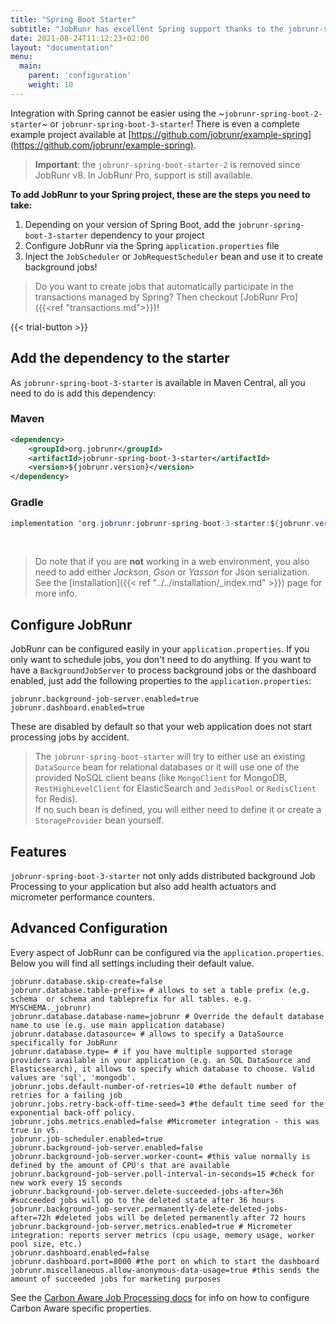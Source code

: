 ```yaml
---
title: "Spring Boot Starter"
subtitle: "JobRunr has excellent Spring support thanks to the jobrunr-spring-boot-starter"
date: 2021-08-24T11:12:23+02:00
layout: "documentation"
menu: 
  main: 
    parent: 'configuration'
    weight: 10
---
```


Integration with Spring cannot be easier using the ~`jobrunr-spring-boot-2-starter`~ or `jobrunr-spring-boot-3-starter`! There is even a complete example project available at [https://github.com/jobrunr/example-spring](https://github.com/jobrunr/example-spring).

> **Important**: the `jobrunr-spring-boot-starter-2` is removed since JobRunr v8. In JobRunr Pro, support is still available.

__To add JobRunr to your Spring project, these are the steps you need to take:__
1. Depending on your version of Spring Boot, add the `jobrunr-spring-boot-3-starter` dependency to your project
2. Configure JobRunr via the Spring `application.properties` file
3. Inject the `JobScheduler` or `JobRequestScheduler` bean and use it to create background jobs!

> Do you want to create jobs that automatically participate in the transactions managed by Spring? Then checkout [JobRunr Pro]({{<ref "transactions.md">}})!

{{< trial-button >}}

## Add the dependency to the starter
As `jobrunr-spring-boot-3-starter` is available in Maven Central, all you need to do is add this dependency:
### Maven
```xml
<dependency> 
    <groupId>org.jobrunr</groupId> 
    <artifactId>jobrunr-spring-boot-3-starter</artifactId>
    <version>${jobrunr.version}</version> 
</dependency>
```

### Gradle
```java
implementation 'org.jobrunr:jobrunr-spring-boot-3-starter:${jobrunr.version}'
```
<br/>

> Do note that if you are **not** working in a web environment, you also need to add either _Jackson_, _Gson_ or _Yasson_ for Json serialization. See the [installation]({{< ref "../../installation/_index.md" >}}) page for more info.


## Configure JobRunr
JobRunr can be configured easily in your `application.properties`. If you only want to schedule jobs, you don't need to do anything. If you want to have a `BackgroundJobServer` to process background jobs or the dashboard enabled, just add the following properties to the `application.properties`:

```
jobrunr.background-job-server.enabled=true
jobrunr.dashboard.enabled=true
```

These are disabled by default so that your web application does not start processing jobs by accident.


> The `jobrunr-spring-boot-starter` will try to either use an existing `DataSource` bean for relational databases or it will use one of the provided NoSQL client beans (like `MongoClient` for MongoDB, `RestHighLevelClient` for ElasticSearch and `JedisPool` or `RedisClient` for Redis). <br/>
> If no such bean is defined, you will either need to define it or create a `StorageProvider` bean yourself.

## Features

`jobrunr-spring-boot-3-starter` not only adds distributed background Job Processing to your application but also add health actuators and micrometer performance counters.

## Advanced Configuration

Every aspect of JobRunr can be configured via the `application.properties`. Below you will find all settings including their default value.

```
jobrunr.database.skip-create=false
jobrunr.database.table-prefix= # allows to set a table prefix (e.g. schema  or schema and tableprefix for all tables. e.g. MYSCHEMA._jobrunr)
jobrunr.database.database-name=jobrunr # Override the default database name to use (e.g. use main application database)
jobrunr.database.datasource= # allows to specify a DataSource specifically for JobRunr
jobrunr.database.type= # if you have multiple supported storage providers available in your application (e.g. an SQL DataSource and Elasticsearch), it allows to specify which database to choose. Valid values are 'sql', 'mongodb'.
jobrunr.jobs.default-number-of-retries=10 #the default number of retries for a failing job
jobrunr.jobs.retry-back-off-time-seed=3 #the default time seed for the exponential back-off policy.
jobrunr.jobs.metrics.enabled=false #Micrometer integration - this was true in v5.
jobrunr.job-scheduler.enabled=true
jobrunr.background-job-server.enabled=false
jobrunr.background-job-server.worker-count= #this value normally is defined by the amount of CPU's that are available
jobrunr.background-job-server.poll-interval-in-seconds=15 #check for new work every 15 seconds
jobrunr.background-job-server.delete-succeeded-jobs-after=36h #succeeded jobs will go to the deleted state after 36 hours
jobrunr.background-job-server.permanently-delete-deleted-jobs-after=72h #deleted jobs will be deleted permanently after 72 hours
jobrunr.background-job-server.metrics.enabled=true # Micrometer integration: reports server metrics (cpu usage, memory usage, worker pool size, etc.)
jobrunr.dashboard.enabled=false
jobrunr.dashboard.port=8000 #the port on which to start the dashboard
jobrunr.miscellaneous.allow-anonymous-data-usage=true #this sends the amount of succeeded jobs for marketing purposes
```

See the [Carbon Aware Job Processing docs](/en/documentation/configuration/carbon-aware/) for info on how to configure Carbon Aware specific properties. 
